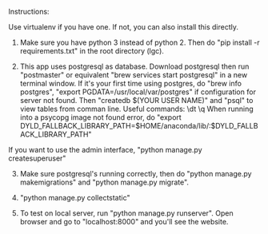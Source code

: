 Instructions:

Use virtualenv if you have one. If not, you can also install this directly.

1. Make sure you have python 3 instead of python 2. Then do "pip install -r requirements.txt" in the root directory (lgc).

2. This app uses postgresql as database. Download postgresql then run "postmaster" or equivalent "brew services start postgresql" in a new terminal window.
If it's your first time using postgres, do "brew info postgres", "export PGDATA=/usr/local/var/postgres" if configuration for server not found.
Then "createdb $(YOUR USER NAME)" and "psql" to view tables from comman line.
Useful commands:
\dt
\q
When running into a psycopg image not found error, do "export DYLD_FALLBACK_LIBRARY_PATH=$HOME/anaconda/lib/:$DYLD_FALLBACK_LIBRARY_PATH"

If you want to use the admin interface, "python manage.py createsuperuser"

3. Make sure postgresql's running correctly, then do "python manage.py makemigrations" and "python manage.py migrate".

4. "python manage.py collectstatic"

5. To test on local server, run "python manage.py runserver". Open browser and go to "localhost:8000" and you'll see the website.

